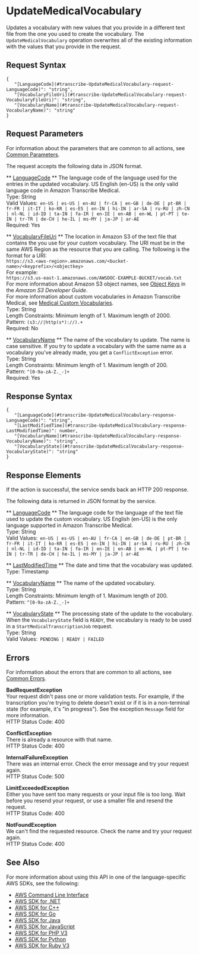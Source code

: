 # UpdateMedicalVocabulary<a name="API_UpdateMedicalVocabulary"></a>

Updates a vocabulary with new values that you provide in a different text file from the one you used to create the vocabulary\. The `UpdateMedicalVocabulary` operation overwrites all of the existing information with the values that you provide in the request\.

## Request Syntax<a name="API_UpdateMedicalVocabulary_RequestSyntax"></a>

```
{
   "[LanguageCode](#transcribe-UpdateMedicalVocabulary-request-LanguageCode)": "string",
   "[VocabularyFileUri](#transcribe-UpdateMedicalVocabulary-request-VocabularyFileUri)": "string",
   "[VocabularyName](#transcribe-UpdateMedicalVocabulary-request-VocabularyName)": "string"
}
```

## Request Parameters<a name="API_UpdateMedicalVocabulary_RequestParameters"></a>

For information about the parameters that are common to all actions, see [Common Parameters](CommonParameters.md)\.

The request accepts the following data in JSON format\.

 ** [LanguageCode](#API_UpdateMedicalVocabulary_RequestSyntax) **   <a name="transcribe-UpdateMedicalVocabulary-request-LanguageCode"></a>
The language code of the language used for the entries in the updated vocabulary\. US English \(en\-US\) is the only valid language code in Amazon Transcribe Medical\.  
Type: String  
Valid Values:` en-US | es-US | en-AU | fr-CA | en-GB | de-DE | pt-BR | fr-FR | it-IT | ko-KR | es-ES | en-IN | hi-IN | ar-SA | ru-RU | zh-CN | nl-NL | id-ID | ta-IN | fa-IR | en-IE | en-AB | en-WL | pt-PT | te-IN | tr-TR | de-CH | he-IL | ms-MY | ja-JP | ar-AE`   
Required: Yes

 ** [VocabularyFileUri](#API_UpdateMedicalVocabulary_RequestSyntax) **   <a name="transcribe-UpdateMedicalVocabulary-request-VocabularyFileUri"></a>
The location in Amazon S3 of the text file that contains the you use for your custom vocabulary\. The URI must be in the same AWS Region as the resource that you are calling\. The following is the format for a URI:  
 ` https://s3.<aws-region>.amazonaws.com/<bucket-name>/<keyprefix>/<objectkey> `   
For example:  
 `https://s3.us-east-1.amazonaws.com/AWSDOC-EXAMPLE-BUCKET/vocab.txt`   
For more information about Amazon S3 object names, see [Object Keys](http://docs.aws.amazon.com/AmazonS3/latest/dev/UsingMetadata.html#object-keys) in the *Amazon S3 Developer Guide*\.  
For more information about custom vocabularies in Amazon Transcribe Medical, see [Medical Custom Vocabularies](http://docs.aws.amazon.com/transcribe/latest/dg/how-it-works.html#how-vocabulary)\.  
Type: String  
Length Constraints: Minimum length of 1\. Maximum length of 2000\.  
Pattern: `(s3://|http(s*)://).+`   
Required: No

 ** [VocabularyName](#API_UpdateMedicalVocabulary_RequestSyntax) **   <a name="transcribe-UpdateMedicalVocabulary-request-VocabularyName"></a>
The name of the vocabulary to update\. The name is case sensitive\. If you try to update a vocabulary with the same name as a vocabulary you've already made, you get a `ConflictException` error\.  
Type: String  
Length Constraints: Minimum length of 1\. Maximum length of 200\.  
Pattern: `^[0-9a-zA-Z._-]+`   
Required: Yes

## Response Syntax<a name="API_UpdateMedicalVocabulary_ResponseSyntax"></a>

```
{
   "[LanguageCode](#transcribe-UpdateMedicalVocabulary-response-LanguageCode)": "string",
   "[LastModifiedTime](#transcribe-UpdateMedicalVocabulary-response-LastModifiedTime)": number,
   "[VocabularyName](#transcribe-UpdateMedicalVocabulary-response-VocabularyName)": "string",
   "[VocabularyState](#transcribe-UpdateMedicalVocabulary-response-VocabularyState)": "string"
}
```

## Response Elements<a name="API_UpdateMedicalVocabulary_ResponseElements"></a>

If the action is successful, the service sends back an HTTP 200 response\.

The following data is returned in JSON format by the service\.

 ** [LanguageCode](#API_UpdateMedicalVocabulary_ResponseSyntax) **   <a name="transcribe-UpdateMedicalVocabulary-response-LanguageCode"></a>
The language code for the language of the text file used to update the custom vocabulary\. US English \(en\-US\) is the only language supported in Amazon Transcribe Medical\.  
Type: String  
Valid Values:` en-US | es-US | en-AU | fr-CA | en-GB | de-DE | pt-BR | fr-FR | it-IT | ko-KR | es-ES | en-IN | hi-IN | ar-SA | ru-RU | zh-CN | nl-NL | id-ID | ta-IN | fa-IR | en-IE | en-AB | en-WL | pt-PT | te-IN | tr-TR | de-CH | he-IL | ms-MY | ja-JP | ar-AE` 

 ** [LastModifiedTime](#API_UpdateMedicalVocabulary_ResponseSyntax) **   <a name="transcribe-UpdateMedicalVocabulary-response-LastModifiedTime"></a>
The date and time that the vocabulary was updated\.  
Type: Timestamp

 ** [VocabularyName](#API_UpdateMedicalVocabulary_ResponseSyntax) **   <a name="transcribe-UpdateMedicalVocabulary-response-VocabularyName"></a>
The name of the updated vocabulary\.  
Type: String  
Length Constraints: Minimum length of 1\. Maximum length of 200\.  
Pattern: `^[0-9a-zA-Z._-]+` 

 ** [VocabularyState](#API_UpdateMedicalVocabulary_ResponseSyntax) **   <a name="transcribe-UpdateMedicalVocabulary-response-VocabularyState"></a>
The processing state of the update to the vocabulary\. When the `VocabularyState` field is `READY`, the vocabulary is ready to be used in a `StartMedicalTranscriptionJob` request\.  
Type: String  
Valid Values:` PENDING | READY | FAILED` 

## Errors<a name="API_UpdateMedicalVocabulary_Errors"></a>

For information about the errors that are common to all actions, see [Common Errors](CommonErrors.md)\.

 **BadRequestException**   
Your request didn't pass one or more validation tests\. For example, if the transcription you're trying to delete doesn't exist or if it is in a non\-terminal state \(for example, it's "in progress"\)\. See the exception `Message` field for more information\.  
HTTP Status Code: 400

 **ConflictException**   
There is already a resource with that name\.  
HTTP Status Code: 400

 **InternalFailureException**   
There was an internal error\. Check the error message and try your request again\.  
HTTP Status Code: 500

 **LimitExceededException**   
Either you have sent too many requests or your input file is too long\. Wait before you resend your request, or use a smaller file and resend the request\.  
HTTP Status Code: 400

 **NotFoundException**   
We can't find the requested resource\. Check the name and try your request again\.  
HTTP Status Code: 400

## See Also<a name="API_UpdateMedicalVocabulary_SeeAlso"></a>

For more information about using this API in one of the language\-specific AWS SDKs, see the following:
+  [AWS Command Line Interface](https://docs.aws.amazon.com/goto/aws-cli/transcribe-2017-10-26/UpdateMedicalVocabulary) 
+  [AWS SDK for \.NET](https://docs.aws.amazon.com/goto/DotNetSDKV3/transcribe-2017-10-26/UpdateMedicalVocabulary) 
+  [AWS SDK for C\+\+](https://docs.aws.amazon.com/goto/SdkForCpp/transcribe-2017-10-26/UpdateMedicalVocabulary) 
+  [AWS SDK for Go](https://docs.aws.amazon.com/goto/SdkForGoV1/transcribe-2017-10-26/UpdateMedicalVocabulary) 
+  [AWS SDK for Java](https://docs.aws.amazon.com/goto/SdkForJava/transcribe-2017-10-26/UpdateMedicalVocabulary) 
+  [AWS SDK for JavaScript](https://docs.aws.amazon.com/goto/AWSJavaScriptSDK/transcribe-2017-10-26/UpdateMedicalVocabulary) 
+  [AWS SDK for PHP V3](https://docs.aws.amazon.com/goto/SdkForPHPV3/transcribe-2017-10-26/UpdateMedicalVocabulary) 
+  [AWS SDK for Python](https://docs.aws.amazon.com/goto/boto3/transcribe-2017-10-26/UpdateMedicalVocabulary) 
+  [AWS SDK for Ruby V3](https://docs.aws.amazon.com/goto/SdkForRubyV3/transcribe-2017-10-26/UpdateMedicalVocabulary) 